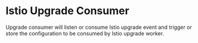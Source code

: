 # Istio Upgrade Consumer

Upgrade consumer will listen or consume Istio upgrade event and trigger or store the configuration to be consumed by Istio upgrade worker.
